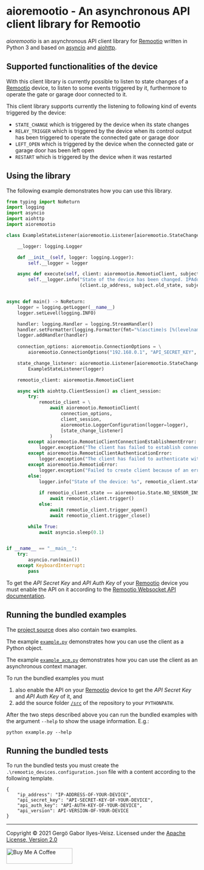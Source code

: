 # aioremootio - An asynchronous API client library for Remootio

_aioremootio_ is an asynchronous API client library for [Remootio](https://remootio.com/) written in Python 3 and 
based on [asyncio](https://docs.python.org/3/library/asyncio.html) and [aiohttp](https://pypi.org/project/aiohttp/).

## Supported functionalities of the device

With this client library is currently possible to listen to state changes of a [Remootio](https://remootio.com/) device, 
to listen to some events triggered by it, furthermore to operate the gate or garage door connected to it.

This client library supports currently the listening to following kind of events triggered by the device:
* `STATE_CHANGE` which is triggered by the device when its state changes
* `RELAY_TRIGGER` which is triggered by the device when its control output has been triggered to operate the 
  connected gate or garage door
* `LEFT_OPEN` which is triggered by the device when the connected gate or garage door has been left open
* `RESTART` which is triggered by the device when it was restarted

## Using the library

The following example demonstrates how you can use this library.

```python
from typing import NoReturn
import logging
import asyncio
import aiohttp
import aioremootio

class ExampleStateListener(aioremootio.Listener[aioremootio.StateChange]):

    __logger: logging.Logger

    def __init__(self, logger: logging.Logger):
        self.__logger = logger

    async def execute(self, client: aioremootio.RemootioClient, subject: aioremootio.StateChange) -> NoReturn:
        self.__logger.info("State of the device has been changed. IPAddress [%s] OldState [%s] NewState [%s]" %
                           (client.ip_address, subject.old_state, subject.new_state))


async def main() -> NoReturn:
    logger = logging.getLogger(__name__)
    logger.setLevel(logging.INFO)

    handler: logging.Handler = logging.StreamHandler()
    handler.setFormatter(logging.Formatter(fmt="%(asctime)s [%(levelname)s] %(message)s"))
    logger.addHandler(handler)
    
    connection_options: aioremootio.ConnectionOptions = \
        aioremootio.ConnectionOptions("192.168.0.1", "API_SECRET_KEY", "API_AUTH_KEY")

    state_change_listener: aioremootio.Listener[aioremootio.StateChange] = \
        ExampleStateListener(logger)

    remootio_client: aioremootio.RemootioClient

    async with aiohttp.ClientSession() as client_session:
        try:
            remootio_client = \
                await aioremootio.RemootioClient(
                    connection_options,
                    client_session,
                    aioremootio.LoggerConfiguration(logger=logger),
                    [state_change_listener]
                )
        except aioremootio.RemootioClientConnectionEstablishmentError:
            logger.exception("The client has failed to establish connection to the Remootio device.")
        except aioremootio.RemootioClientAuthenticationError:
            logger.exception("The client has failed to authenticate with the Remootio device.")
        except aioremootio.RemootioError:
            logger.exception("Failed to create client because of an error.")
        else:
            logger.info("State of the device: %s", remootio_client.state)
            
            if remootio_client.state == aioremootio.State.NO_SENSOR_INSTALLED:
                await remootio_client.trigger()
            else:
                await remootio_client.trigger_open()
                await remootio_client.trigger_close()            

        while True:
            await asyncio.sleep(0.1)


if __name__ == "__main__":
    try:
        asyncio.run(main())
    except KeyboardInterrupt:
        pass
```

To get the _API Secret Key_ and _API Auth Key_ of your [Remootio](https://remootio.com/) device you must enable the 
API on it according to the 
[Remootio Websocket API documentation](https://github.com/remootio/remootio-api-documentation). 

## Running the bundled examples

The [project source](https://github.com/ivgg-me/aioremootio) does also contain two examples.

The example [`example.py`](https://github.com/ivgg-me/aioremootio/blob/master/example.py) demonstrates how you can 
use the client as a Python object.

The example [`example_acm.py`](https://github.com/ivgg-me/aioremootio/blob/master/example_acm.py) demonstrates how 
you can use the client as an asynchronous context manager.

To run the bundled examples you must 
1. also enable the API on your [Remootio](https://remootio.com/) device to get the _API Secret Key_ and _API Auth 
   Key_ of it, and
2. add the source folder [`/src`](https://github.com/ivgg-me/aioremootio/tree/master/src) of the repository to your 
   `PYTHONPATH`.

After the two steps described above you can run the bundled examples with the argument `--help` to show 
the usage information. E.g.:

```commandline
python example.py --help
```

## Running the bundled tests

To run the bundled tests you must create the `.\remootio_devices.configuration.json` file with a content according 
to the following template.

```
{
    "ip_address": "IP-ADDRESS-OF-YOUR-DEVICE",
    "api_secret_key": "API-SECRET-KEY-OF-YOUR-DEVICE",
    "api_auth_key": "API-AUTH-KEY-OF-YOUR-DEVICE",
    "api_version": API-VERSION-OF-YOUR-DEVICE
}
```

---

Copyright &copy; 2021 Gergö Gabor Ilyes-Veisz. 
Licensed under the [Apache License, Version 2.0](http://www.apache.org/licenses/LICENSE-2.0)

<a href="https://www.buymeacoffee.com/ivgg" target="_blank"><img src="https://cdn.buymeacoffee.com/buttons/default-blue.png" alt="Buy Me A Coffee" height="41" width="174"></a>
